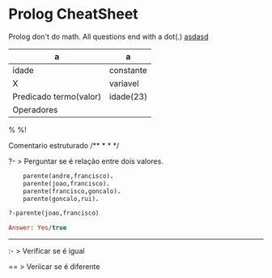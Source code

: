 # Prolog CheatSheet

Prolog don't do math.
All questions end with a dot(.)
<a href="#operators">asdasd</a>

|a|a|
|-|-|
|idade|constante|
|X|variavel|
|Predicado termo(valor)| idade(23) |
|Operadores||


<div id="comments">
%
%!

Comentario estruturado
/**
 *
 *
 */
</div>

<div id="operators">
?-  > Perguntar se é relação entre dois valores.<br />

``` prolog
    parente(andre,francisco).
    parente(joao,francisco).
    parente(francisco,goncalo).
    parente(goncalo,rui).
```

``` prolog
?-parente(joao,francisco)

Answer: Yes/true
```
---
:-  > Verificar se é igual

\== > Veriicar se é diferente
</div>